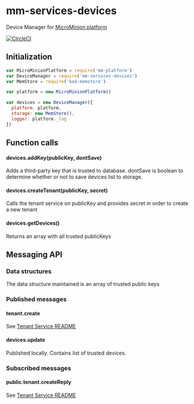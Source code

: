 # mm-services-devices

Device Manager for [MicroMinion platform](https://github.com/MicroMinion/mm-platform)

[![CircleCI](https://circleci.com/gh/MicroMinion/mm-services-devices.svg?style=svg)](https://circleci.com/gh/MicroMinion/mm-services-devices)

## Initialization

```js
var MicroMinionPlatform = require('mm-platform')
var DeviceManager = require('mm-services-devices')
var MemStore = require('kad-memstore')

var platform = new MicroMinionPlatform()

var devices = new DeviceManager({
  platform: platform,
  storage: new MemStore(),
  logger: platform._log
})
```

## Function calls

#### devices.addKey(publicKey, dontSave) 

Adds a third-party key that is trusted to database. dontSave is boolean to determine whether or not to save devices list to storage.

#### devices.createTenant(publicKey, secret)

Calls the tenant service on publicKey and provides secret in order to create a new tenant

#### devices.getDevices()

Returns an array with all trusted publicKeys

## Messaging API

### Data structures

The data structure maintained is an array of trusted public keys

### Published messages

#### tenant.create

See [Tenant Service README](https://github.com/MicroMinion/mm-services-tenant/blob/master/README.md)

#### devices.update

Published locally. Contains list of trusted devices.

### Subscribed messages

#### public.tenant.createReply

See [Tenant Service README](https://github.com/MicroMinion/mm-services-tenant/blob/master/README.md)


